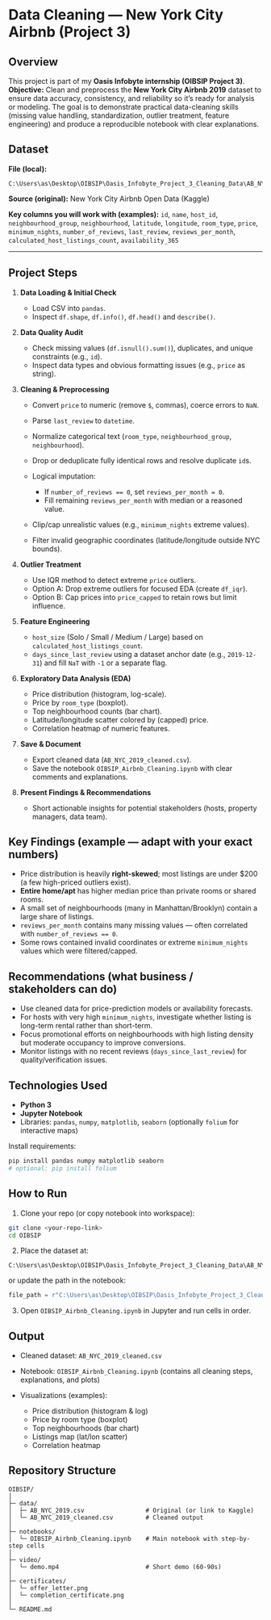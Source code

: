 # Data Cleaning — New York City Airbnb (Project 3)

## Overview

This project is part of my **Oasis Infobyte internship (OIBSIP Project 3)**.
**Objective:** Clean and preprocess the **New York City Airbnb 2019** dataset to ensure data accuracy, consistency, and reliability so it’s ready for analysis or modeling. The goal is to demonstrate practical data-cleaning skills (missing value handling, standardization, outlier treatment, feature engineering) and produce a reproducible notebook with clear explanations.


## Dataset

**File (local):**

```
C:\Users\as\Desktop\OIBSIP\Oasis_Infobyte_Project_3_Cleaning_Data\AB_NYC_2019.csv
```

**Source (original):** New York City Airbnb Open Data (Kaggle)

**Key columns you will work with (examples):**
`id`, `name`, `host_id`, `neighbourhood_group`, `neighbourhood`, `latitude`, `longitude`, `room_type`, `price`, `minimum_nights`, `number_of_reviews`, `last_review`, `reviews_per_month`, `calculated_host_listings_count`, `availability_365`

---

## Project Steps

1. **Data Loading & Initial Check**

   * Load CSV into `pandas`.
   * Inspect `df.shape`, `df.info()`, `df.head()` and `describe()`.

2. **Data Quality Audit**

   * Check missing values (`df.isnull().sum()`), duplicates, and unique constraints (e.g., `id`).
   * Inspect data types and obvious formatting issues (e.g., `price` as string).

3. **Cleaning & Preprocessing**

   * Convert `price` to numeric (remove `$`, commas), coerce errors to `NaN`.
   * Parse `last_review` to `datetime`.
   * Normalize categorical text (`room_type`, `neighbourhood_group`, `neighbourhood`).
   * Drop or deduplicate fully identical rows and resolve duplicate `id`s.
   * Logical imputation:

     * If `number_of_reviews == 0`, set `reviews_per_month = 0`.
     * Fill remaining `reviews_per_month` with median or a reasoned value.
   * Clip/cap unrealistic values (e.g., `minimum_nights` extreme values).
   * Filter invalid geographic coordinates (latitude/longitude outside NYC bounds).

4. **Outlier Treatment**

   * Use IQR method to detect extreme `price` outliers.
   * Option A: Drop extreme outliers for focused EDA (create `df_iqr`).
   * Option B: Cap prices into `price_capped` to retain rows but limit influence.

5. **Feature Engineering**

   * `host_size` (Solo / Small / Medium / Large) based on `calculated_host_listings_count`.
   * `days_since_last_review` using a dataset anchor date (e.g., `2019-12-31`) and fill `NaT` with `-1` or a separate flag.

6. **Exploratory Data Analysis (EDA)**

   * Price distribution (histogram, log-scale).
   * Price by `room_type` (boxplot).
   * Top neighbourhood counts (bar chart).
   * Latitude/longitude scatter colored by (capped) price.
   * Correlation heatmap of numeric features.

7. **Save & Document**

   * Export cleaned data (`AB_NYC_2019_cleaned.csv`).
   * Save the notebook `OIBSIP_Airbnb_Cleaning.ipynb` with clear comments and explanations.

8. **Present Findings & Recommendations**

   * Short actionable insights for potential stakeholders (hosts, property managers, data team).


## Key Findings (example — adapt with your exact numbers)

* Price distribution is heavily **right-skewed**; most listings are under $200 (a few high-priced outliers exist).
* **Entire home/apt** has higher median price than private rooms or shared rooms.
* A small set of neighbourhoods (many in Manhattan/Brooklyn) contain a large share of listings.
* `reviews_per_month` contains many missing values — often correlated with `number_of_reviews == 0`.
* Some rows contained invalid coordinates or extreme `minimum_nights` values which were filtered/capped.


## Recommendations (what business / stakeholders can do)

* Use cleaned data for price-prediction models or availability forecasts.
* For hosts with very high `minimum_nights`, investigate whether listing is long-term rental rather than short-term.
* Focus promotional efforts on neighbourhoods with high listing density but moderate occupancy to improve conversions.
* Monitor listings with no recent reviews (`days_since_last_review`) for quality/verification issues.


## Technologies Used

* **Python 3**
* **Jupyter Notebook**
* Libraries: `pandas`, `numpy`, `matplotlib`, `seaborn` (optionally `folium` for interactive maps)

Install requirements:

```bash
pip install pandas numpy matplotlib seaborn
# optional: pip install folium
```


## How to Run

1. Clone your repo (or copy notebook into workspace):

```bash
git clone <your-repo-link>
cd OIBSIP
```

2. Place the dataset at:

```
C:\Users\as\Desktop\OIBSIP\Oasis_Infobyte_Project_3_Cleaning_Data\AB_NYC_2019.csv
```

or update the path in the notebook:

```python
file_path = r"C:\Users\as\Desktop\OIBSIP\Oasis_Infobyte_Project_3_Cleaning_Data\AB_NYC_2019.csv"
```

3. Open `OIBSIP_Airbnb_Cleaning.ipynb` in Jupyter and run cells in order.


## Output

* Cleaned dataset: `AB_NYC_2019_cleaned.csv`
* Notebook: `OIBSIP_Airbnb_Cleaning.ipynb` (contains all cleaning steps, explanations, and plots)
* Visualizations (examples):

  * Price distribution (histogram & log)
  * Price by room type (boxplot)
  * Top neighbourhoods (bar chart)
  * Listings map (lat/lon scatter)
  * Correlation heatmap


## Repository Structure

```
OIBSIP/
│
├─ data/
│  ├─ AB_NYC_2019.csv                 # Original (or link to Kaggle)
│  └─ AB_NYC_2019_cleaned.csv         # Cleaned output
│
├─ notebooks/
│  └─ OIBSIP_Airbnb_Cleaning.ipynb    # Main notebook with step-by-step cells
│
├─ video/
│  └─ demo.mp4                        # Short demo (60-90s)
│
├─ certificates/
│  └─ offer_letter.png
│  └─ completion_certificate.png
│
└─ README.md
```